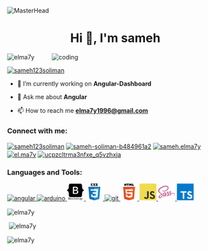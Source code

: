 ![MasterHead](https://miro.medium.com/v2/resize:fit:828/0*Yiwgrz_nSIbmbieA.gif)
<h1 align="center">Hi 👋, I'm sameh</h1>
<img align="right" alt="coding" width="400" src="https://miro.medium.com/v2/resize:fit:828/0*Yiwgrz_nSIbmbieA.gif">

<p align="left"> <img src="https://komarev.com/ghpvc/?username=elma7y&label=Profile%20views&color=329d0b&style=flat-square" alt="elma7y" /> </p>

<p align="left"> <a href="https://twitter.com/sameh123soliman" target="blank"><img src="https://img.shields.io/twitter/follow/sameh123soliman?logo=twitter&style=for-the-badge" alt="sameh123soliman" /></a> </p>

- 🔭 I’m currently working on **Angular-Dashboard**

- 💬 Ask me about **Angular**

- 📫 How to reach me **elma7y1996@gmail.com**

<h3 align="left">Connect with me:</h3>
<p align="left">
<a href="https://twitter.com/sameh123soliman" target="blank"><img align="center" src="https://raw.githubusercontent.com/rahuldkjain/github-profile-readme-generator/master/src/images/icons/Social/twitter.svg" alt="sameh123soliman" height="30" width="40" /></a>
<a href="https://linkedin.com/in/sameh-soliman-b484961a2" target="blank"><img align="center" src="https://raw.githubusercontent.com/rahuldkjain/github-profile-readme-generator/master/src/images/icons/Social/linked-in-alt.svg" alt="sameh-soliman-b484961a2" height="30" width="40" /></a>
<a href="https://fb.com/sameh.elma7y" target="blank"><img align="center" src="https://raw.githubusercontent.com/rahuldkjain/github-profile-readme-generator/master/src/images/icons/Social/facebook.svg" alt="sameh.elma7y" height="30" width="40" /></a>
<a href="https://instagram.com/el.ma7y" target="blank"><img align="center" src="https://raw.githubusercontent.com/rahuldkjain/github-profile-readme-generator/master/src/images/icons/Social/instagram.svg" alt="el.ma7y" height="30" width="40" /></a>
<a href="https://www.youtube.com/c/ucpzcltrma3nfxe_q5vzhxja" target="blank"><img align="center" src="https://raw.githubusercontent.com/rahuldkjain/github-profile-readme-generator/master/src/images/icons/Social/youtube.svg" alt="ucpzcltrma3nfxe_q5vzhxja" height="30" width="40" /></a>
</p>

<h3 align="left">Languages and Tools:</h3>
<p align="left"> <a href="https://angular.io" target="_blank" rel="noreferrer"> <img src="https://angular.io/assets/images/logos/angular/angular.svg" alt="angular" width="40" height="40"/> </a> <a href="https://www.arduino.cc/" target="_blank" rel="noreferrer"> <img src="https://cdn.worldvectorlogo.com/logos/arduino-1.svg" alt="arduino" width="40" height="40"/> </a> <a href="https://getbootstrap.com" target="_blank" rel="noreferrer"> <img src="https://raw.githubusercontent.com/devicons/devicon/master/icons/bootstrap/bootstrap-plain-wordmark.svg" alt="bootstrap" width="40" height="40"/> </a> <a href="https://www.w3schools.com/css/" target="_blank" rel="noreferrer"> <img src="https://raw.githubusercontent.com/devicons/devicon/master/icons/css3/css3-original-wordmark.svg" alt="css3" width="40" height="40"/> </a> <a href="https://git-scm.com/" target="_blank" rel="noreferrer"> <img src="https://www.vectorlogo.zone/logos/git-scm/git-scm-icon.svg" alt="git" width="40" height="40"/> </a> <a href="https://www.w3.org/html/" target="_blank" rel="noreferrer"> <img src="https://raw.githubusercontent.com/devicons/devicon/master/icons/html5/html5-original-wordmark.svg" alt="html5" width="40" height="40"/> </a> <a href="https://developer.mozilla.org/en-US/docs/Web/JavaScript" target="_blank" rel="noreferrer"> <img src="https://raw.githubusercontent.com/devicons/devicon/master/icons/javascript/javascript-original.svg" alt="javascript" width="40" height="40"/> </a> <a href="https://sass-lang.com" target="_blank" rel="noreferrer"> <img src="https://raw.githubusercontent.com/devicons/devicon/master/icons/sass/sass-original.svg" alt="sass" width="40" height="40"/> </a> <a href="https://www.typescriptlang.org/" target="_blank" rel="noreferrer"> <img src="https://raw.githubusercontent.com/devicons/devicon/master/icons/typescript/typescript-original.svg" alt="typescript" width="40" height="40"/> </a> </p>

<p><img align="center" src="https://github-readme-stats.vercel.app/api/top-langs?username=elma7y&show_icons=true&theme=merko&locale=en&layout=compact" width="700" alt="elma7y" /></p>

<p>&nbsp;<img align="center" src="https://github-readme-stats.vercel.app/api?username=elma7y&show_icons=true&theme=merko&locale=en" width="700" alt="elma7y" /></p>

<p><img align="center" src="https://github-readme-streak-stats.herokuapp.com/?user=elma7y&theme=dark" width="700" alt="elma7y" /></p>
